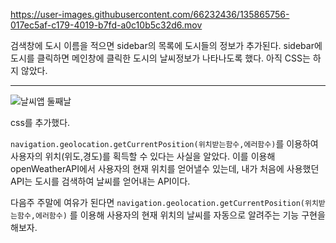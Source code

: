 



https://user-images.githubusercontent.com/66232436/135865756-017ec5af-c179-4019-b7fd-a0c10b5c32d6.mov






검색창에 도시 이름을 적으면 sidebar의 목록에 도시들의 정보가 추가된다.
sidebar에 도시를 클릭하면 메인창에 클릭한 도시의 날씨정보가 나타나도록 했다.
아직 CSS는 하지 않았다.

-----
![날씨앱 둘째날](https://user-images.githubusercontent.com/66232436/135865341-3d7baec1-93cb-4749-a33c-2cf87fed236d.gif)

css를 추가했다.

`navigation.geolocation.getCurrentPosition(위치받는함수,에러함수)`를 이용하여 사용자의 위치(위도,경도)를 획득할 수 있다는 사실을 알았다.
이를 이용해 openWeatherAPI에서 사용자의 현재 위치를 얻어낼수 있는데, 내가 처음에 사용했던 API는 도시를 검색하여 날씨를 얻어내는 API이다.

다음주 주말에 여유가 된다면 `navigation.geolocation.getCurrentPosition(위치받는함수,에러함수)` 를 이용해 사용자의 현재 위치의 날씨를 자동으로 알려주는 기능 구현을 해보자.

 
